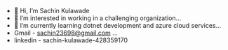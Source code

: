 - 👋 Hi, I’m Sachin Kulawade
- 👀 I’m interested in working in a challenging organization...
- 🌱 I’m currently learning dotnet development and azure cloud services...
- Gmail - sachin23698@gmail.com ...
- linkedin - sachin-kulawade-428359170

<!---
sachin2376/sachin2376 is a ✨ special ✨ repository because its `README.md` (this file) appears on your GitHub profile.
You can click the Preview link to take a look at your changes.
--->
